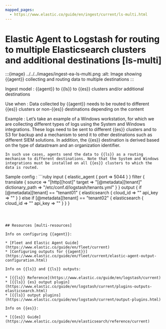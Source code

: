 ```yaml
---
mapped_pages:
  - https://www.elastic.co/guide/en/ingest/current/ls-multi.html
---
```


# Elastic Agent to Logstash for routing to multiple Elasticsearch clusters and additional destinations [ls-multi]

:::{image} ../../../images/ingest-ea-ls-multi.png
:alt: Image showing {{agent}} collecting and routing data to multiple destinations
:::

Ingest model
:   {{agent}} to {{ls}} to {{es}} clusters and/or additional destinations

Use when
:   Data collected by {{agent}} needs to be routed to different {{es}} clusters or non-{{es}} destinations depending on the content

Example
:   Let’s take an example of a Windows workstation, for which we are collecting different types of logs using the System and Windows integrations. These logs need to be sent to different {{es}} clusters and to S3 for backup and a mechanism to send it to other destinations such as different SIEM solutions. In addition, the {{es}} destination is derived based on the type of datastream and an organization identifier.

    In such use cases, agents send the data to {{ls}} as a routing mechanism to different destinations. Note that the System and Windows integrations must be installed on all {{es}} clusters to which the data is routed.


Sample config
:   ```ruby
input {
  elastic_agent {
    port => 5044
  }
}
filter {
  translate {
    source => "[http][host]"
    target => "[@metadata][tenant]"
    dictionary_path => "/etc/conf.d/logstash/tenants.yml"
  }
}
output {
  if [@metadata][tenant] == "tenant01" {
    elasticsearch {
      cloud_id => "<cloud id>"
      api_key => "<api key>"
    }
  } else if [@metadata][tenant] == "tenant02" {
    elasticsearch {
      cloud_id => "<cloud id>"
      api_key => "<api key>"
    }
  }
}
```



## Resources [multi-resources]

Info on configuring {{agent}}:

* [Fleet and Elastic Agent Guide](https://www.elastic.co/guide/en/fleet/current)
* [Configuring outputs for {{agent}}](https://www.elastic.co/guide/en/fleet/current/elastic-agent-output-configuration.html)

Info on {{ls}} and {{ls}} outputs:

* [{{ls}} Reference](https://www.elastic.co/guide/en/logstash/current)
* [{{ls}} {es} output plugin](https://www.elastic.co/guide/en/logstash/current/plugins-outputs-elasticsearch.html)
* [{{ls}} output plugins](https://www.elastic.co/guide/en/logstash/current/output-plugins.html)

Info on {{es}}:

* [{{es}} Guide](https://www.elastic.co/guide/en/elasticsearch/reference/current)

